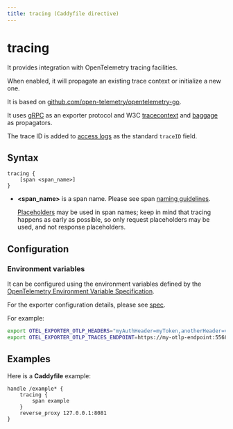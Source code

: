 ```yaml
---
title: tracing (Caddyfile directive)
---
```


# tracing

It provides integration with OpenTelemetry tracing facilities.

When enabled, it will propagate an existing trace context or initialize a new one.

It is based on [github.com/open-telemetry/opentelemetry-go](https://github.com/open-telemetry/opentelemetry-go).

It uses [gRPC](https://github.com/grpc/) as an exporter protocol and  W3C [tracecontext](https://www.w3.org/TR/trace-context/) and [baggage](https://www.w3.org/TR/baggage/) as propagators.

The trace ID is added to [access logs](/docs/caddyfile/directives/log) as the standard `traceID` field.

## Syntax

```caddy-d
tracing {
	[span <span_name>]
}
```

- **&lt;span_name&gt;** is a span name. Please see span [naming guidelines](https://github.com/open-telemetry/opentelemetry-specification/blob/v1.7.0/specification/trace/api.md).

  [Placeholders](/docs/caddyfile/concepts#placeholders) may be used in span names; keep in mind that tracing happens as early as possible, so only request placeholders may be used, and not response placeholders.

## Configuration

### Environment variables

It can be configured using the environment variables defined
by the [OpenTelemetry Environment Variable Specification](https://github.com/open-telemetry/opentelemetry-specification/blob/main/specification/sdk-environment-variables.md).

For the exporter configuration details, please
see [spec](https://github.com/open-telemetry/opentelemetry-specification/blob/v1.7.0/specification/protocol/exporter.md).

For example:

```bash
export OTEL_EXPORTER_OTLP_HEADERS="myAuthHeader=myToken,anotherHeader=value"
export OTEL_EXPORTER_OTLP_TRACES_ENDPOINT=https://my-otlp-endpoint:55680
```

## Examples

Here is a **Caddyfile** example:

```caddy-d
handle /example* {
	tracing {
		span example
	}
	reverse_proxy 127.0.0.1:8081
}
```
